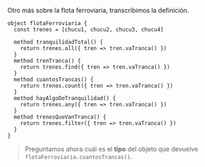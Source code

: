 Otro más sobre la flota ferroviaria, transcribimos la definición.

```wollok
object flotaFerroviaria {
  const trenes = [chucu1, chucu2, chucu3, chucu4]
  
  method tranquilidadTotal() { 
    return trenes.all({ tren => tren.vaTranca() })
  }
  method trenTranca() { 
    return trenes.find({ tren => tren.vaTranca() })
  }
  method cuantosTrancas() { 
    return trenes.count({ tren => tren.vaTranca() })
  }
  method hayAlgoDeTranquilidad() { 
    return trenes.any({ tren => tren.vaTranca() })
  }
  method trenesQueVanTranca() {
    return trenes.filter({ tren => tren.vaTranca() })
  }
}
```

> Preguntamos ahora cuál es el **tipo** del objeto que devuelve `flotaFerroviaria.cuantosTrancas()`.
